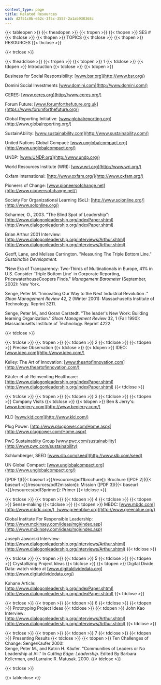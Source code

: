 ```yaml
---
content_type: page
title: Related Resources
uid: d2f51c0b-e52c-3f5c-3557-2a1ab930368c
---
```


{{< tableopen >}}
{{< theadopen >}}
{{< tropen >}}
{{< thopen >}}
SES #
{{< thclose >}}
{{< thopen >}}
TOPICS
{{< thclose >}}
{{< thopen >}}
RESOURCES
{{< thclose >}}

{{< trclose >}}

{{< theadclose >}}
{{< tropen >}}
{{< tdopen >}}
1
{{< tdclose >}}
{{< tdopen >}}
Introduction
{{< tdclose >}}
{{< tdopen >}}


Business for Social Responsibility: [www.bsr.org](http://www.bsr.org/)  
  
Domini Social Investments [www.domini.com](http://www.domini.com/)  
  
CERES: [www.ceres.org](http://www.ceres.org/)  
  
Forum Future: [www.forumforthefuture.org.uk](https://www.forumforthefuture.org/)  
  
Global Reporting Initiative: [www.globalreporting.org](http://www.globalreporting.org/)  
  
SustainAbility: [www.sustainability.com](http://www.sustainability.com/)  
  
United Nations Global Compact: [www.unglobalcompact.org](http://www.unglobalcompact.org/)  
  
UNDP: [www.UNDP.org](http://www.undp.org/)  
  
World Resources Institute (WRI): [www.wri.org](http://www.wri.org/)  
  
Oxfam International: [http://www.oxfam.org/](http://www.oxfam.org/)  
  
Pioneers of Change: [www.pioneersofchange.net](http://www.pioneersofchange.net/)  
  
Society For Organizational Learning (SoL): [http://www.solonline.org/](http://www.solonline.org/)  
  
Scharmer, O., 2003. "The Blind Spot of Leadership":  
[http://www.dialogonleadership.org/indexPaper.shtml](http://www.dialogonleadership.org/indexPaper.shtml)  
  
Brian Arthur 2001 Interview:  
[http://www.dialogonleadership.org/interviews/Arthur.shtml](http://www.dialogonleadership.org/interviews/Arthur.shtml)  
  
Geoff, Lane, and Melissa Carrington. "Measuring The Triple Bottom Line." _Sustainable Development._  
  
"New Era of Transparency: Two-Thirds of Multinationals in Europe, 41% in U.S. Consider 'Triple Bottom Line' in Corporate Reporting, PricewaterhouseCoopers Finds." _Management Barometer_ (September, 2002): New York.  
  
Senge, Peter M. "Innovating Our Way to the Next Industrial Revolution ." _Sloan Management Review_ 42, 2 (Winter 2001): Massachusetts Institute of Technology. Reprint 3211.

Senge, Peter M., and Goran Carstedt. "The leader's New Work: Building learning Organization." _Sloan Management Review_ 32, 1 (Fall 1990): Massachusetts Institute of Technology. Reprint 4222.


{{< tdclose >}}

{{< trclose >}}
{{< tropen >}}
{{< tdopen >}}
2
{{< tdclose >}}
{{< tdopen >}}
Precise Observation
{{< tdclose >}}
{{< tdopen >}}
IDEO: [www.ideo.com](http://www.ideo.com/)  
  
Kelley: The Art of Innovation: [www.theartofinnovation.com](http://www.theartofinnovation.com/)  
  
Käufer et al: Reinventing Healthcare:  
[http://www.dialogonleadership.org/indexPaper.shtml](http://www.dialogonleadership.org/indexPaper.shtml)
{{< tdclose >}}

{{< trclose >}}
{{< tropen >}}
{{< tdopen >}}
3
{{< tdclose >}}
{{< tdopen >}}
Company Visits
{{< tdclose >}}
{{< tdopen >}}
Ben & Jerry's: [www.benjerry.com](http://www.benjerry.com/)  
   
KLD [www.kld.com](http://www.kld.com/)  
  
Plug Power: [http://www.plugpower.com/Home.aspx](http://www.plugpower.com/Home.aspx)  
  
PwC Sustainablity Group [www.pwc.com/sustainability](http://www.pwc.com/sustainability)  
  
Schlumberger, SEED [www.slb.com/seed](http://www.slb.com/seed)  
  
UN Global Compact: [www.unglobalcompact.org](http://www.unglobalcompact.org/)  
  
([PDF 1]({{< baseurl >}}/resources/pdf1brochure)): Brochure ([PDF 2]({{< baseurl >}}/resources/pdf2mission)): Mission ([PDF 3]({{< baseurl >}}/resources/pdf3primer)): Primer
{{< tdclose >}}

{{< trclose >}}
{{< tropen >}}
{{< tdopen >}}
4
{{< tdclose >}}
{{< tdopen >}}
Sense-making
{{< tdclose >}}
{{< tdopen >}}
MBDC: [www.mbdc.com](http://www.mbdc.com/), [www.greenblue.org](http://www.greenblue.org/)  
  
Global Institute For Responsible Leadership:  
[http://www.mckinsey.com/ideas/mgi/index.asp](http://www.mckinsey.com/ideas/mgi/index.asp)  
  
Joseph Jaworski Interview:  
[http://www.dialogonleadership.org/interviews/Arthur.shtml](http://www.dialogonleadership.org/interviews/Arthur.shtml)
{{< tdclose >}}

{{< trclose >}}
{{< tropen >}}
{{< tdopen >}}
5
{{< tdclose >}}
{{< tdopen >}}
Crystallizing Project Ideas
{{< tdclose >}}
{{< tdopen >}}
Digital Divide Data: watch video at [www.digitaldividedata.org](http://www.digitaldividedata.org/)  
  
Kahane Article:  
[http://www.dialogonleadership.org/indexPaper.shtml](http://www.dialogonleadership.org/indexPaper.shtml)
{{< tdclose >}}

{{< trclose >}}
{{< tropen >}}
{{< tdopen >}}
6
{{< tdclose >}}
{{< tdopen >}}
Prototyping Project Ideas
{{< tdclose >}}
{{< tdopen >}}
John Kao Interview:  
[http://www.dialogonleadership.org/interviews/Arthur.shtml](http://www.dialogonleadership.org/interviews/Arthur.shtml)
{{< tdclose >}}

{{< trclose >}}
{{< tropen >}}
{{< tdopen >}}
7
{{< tdclose >}}
{{< tdopen >}}
Presenting Results
{{< tdclose >}}
{{< tdopen >}}
Ten Challenges of Change: Senge/Kaufer 2000:  
Senge, Peter M., and Katrin H. Käufer. "Communities of Leaders or No Leadership at All." In _Cutting Edge: Leadership_. Edited By Barbara Kellerman, and Larraine R. Matusak. 2000.
{{< tdclose >}}

{{< trclose >}}

{{< tableclose >}}